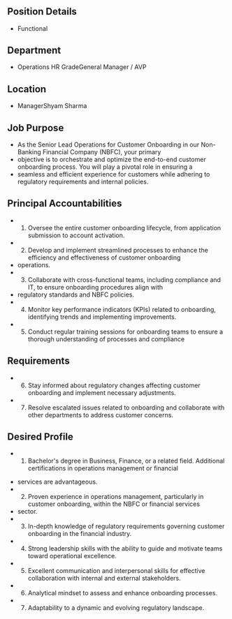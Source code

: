 # 

## Position Details

* Functional

## Department

* Operations HR GradeGeneral Manager / AVP

## Location

* ManagerShyam Sharma

## Job Purpose

* As the Senior Lead Operations for Customer Onboarding in our Non-Banking Financial Company (NBFC), your primary
* objective is to orchestrate and optimize the end-to-end customer onboarding process. You will play a pivotal role in ensuring a
* seamless and efficient experience for customers while adhering to regulatory requirements and internal policies.

## Principal Accountabilities

* 1. Oversee the entire customer onboarding lifecycle, from application submission to account activation.
* 2. Develop and implement streamlined processes to enhance the efficiency and effectiveness of customer onboarding
* operations.
* 3. Collaborate with cross-functional teams, including compliance and IT, to ensure onboarding procedures align with
* regulatory standards and NBFC policies.
* 4. Monitor key performance indicators (KPIs) related to onboarding, identifying trends and implementing improvements.
* 5. Conduct regular training sessions for onboarding teams to ensure a thorough understanding of processes and compliance

## Requirements

* 6. Stay informed about regulatory changes affecting customer onboarding and implement necessary adjustments.
* 7. Resolve escalated issues related to onboarding and collaborate with other departments to address customer concerns.

## Desired Profile

- 1. Bachelor's degree in Business, Finance, or a related field. Additional certifications in operations management or financial
* services are advantageous.
* 2. Proven experience in operations management, particularly in customer onboarding, within the NBFC or financial services
* sector.
* 3. In-depth knowledge of regulatory requirements governing customer onboarding in the financial industry.
* 4. Strong leadership skills with the ability to guide and motivate teams toward operational excellence.
* 5. Excellent communication and interpersonal skills for effective collaboration with internal and external stakeholders.
* 6. Analytical mindset to assess and enhance onboarding processes.
* 7. Adaptability to a dynamic and evolving regulatory landscape.
